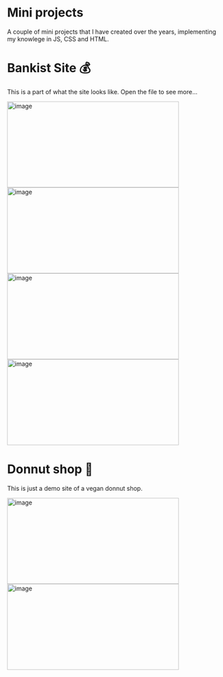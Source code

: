 # Mini projects
A couple of mini projects that I have created over the years, implementing my knowlege in JS, CSS and HTML.

# Bankist Site 💰

This is a part of what the site looks like. Open the file to see more...

<img width="400" height="200" alt="image" src="https://github.com/user-attachments/assets/3584b8b5-9dbd-4a0c-99d2-aecb791b41de" />
<img  width="400" height="200" alt="image" src="https://github.com/user-attachments/assets/0f0c91e3-df34-4624-a248-28563564eada" />
<img  width="400" height="200" alt="image" src="https://github.com/user-attachments/assets/a11ba320-78d8-4ea7-be03-3bbf6eb76c20" />
<img  width="400" height="200" alt="image" src="https://github.com/user-attachments/assets/5e72db01-6b1e-4371-9fa9-d024cfee86e6" />

# Donnut shop 🍩

This is just a demo site of a vegan donnut shop.

<img width="400" height="200" alt="image" src="https://github.com/user-attachments/assets/237e041f-6563-42c0-bdae-6fd1d3832d68" />
<img width="400" height="200" alt="image" src="https://github.com/user-attachments/assets/4337c58c-2c66-4134-8a0b-0b1f4e4bf177" />

